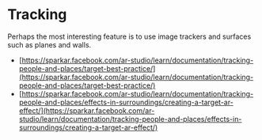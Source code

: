 # Tracking

Perhaps the most interesting feature is to use image trackers and surfaces such as planes and walls.

* ​[https://sparkar.facebook.com/ar-studio/learn/documentation/tracking-people-and-places/target-best-practice/](https://sparkar.facebook.com/ar-studio/learn/documentation/tracking-people-and-places/target-best-practice/)​
* ​[https://sparkar.facebook.com/ar-studio/learn/documentation/tracking-people-and-places/effects-in-surroundings/creating-a-target-ar-effect/](https://sparkar.facebook.com/ar-studio/learn/documentation/tracking-people-and-places/effects-in-surroundings/creating-a-target-ar-effect/)​



